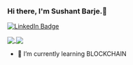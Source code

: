 ### Hi there, I'm Sushant Barje.👋
[![LinkedIn Badge](https://img.shields.io/badge/LinkedIn-Profile-informational?style=flat&logo=linkedin&logoColor=white&color=0D76A8)](https://www.linkedin.com/in/sushant-barje-322761168/)



<a href="https://github.com/anuraghazra/github-readme-stats">
<!--   [![Sushant's GitHub stats](https://github-readme-stats.vercel.app/api?username=SushantBarje&count_private=true&show_icons=true&theme=radical)]    (https://github.com/anuraghazra/github-readme-stats) -->
  <img align="center" src="https://github-readme-stats.vercel.app/api?username=SushantBarje&count_private=true&show_icons=true&theme=radical&repo=github-readme-stats" />
</a>
<a href="https://github.com/anuraghazra/convoychat">
<!-- [![Top Langs](https://github-readme-stats.vercel.app/api/top-langs/?username=SushantBarje&layout=compact&theme=radical)](https://github.com/anuraghazra/github-readme-stats) -->
  <img align="center" src="https://github-readme-stats.vercel.app/api/top-langs/?username=SushantBarje&layout=compact&theme=radical" />
</a>

<!-- [![Visits Badge](https://badges.pufler.dev/visits/braydoncoyer/braydoncoyer)](https:braydoncoyer.dev) -->
<!-- **SushantBarje/SushantBarje** is a ✨ _special_ ✨ repository because its `README.md` (this file) appears on your GitHub profile.

Here are some ideas to get you started: -->

<!-- - 🔭 I’m currently working on Web -->
- 🌱 I’m currently learning BLOCKCHAIN
<!-- - 👯 I’m looking to collaborate.
- 🤔 I’m looking for help with ... -->
<!-- - 💬 Ask me about ... -->
<!-- - 📫 How to reach me: ...
- 😄 Pronouns: ...
- ⚡ Fun fact: ... -->
